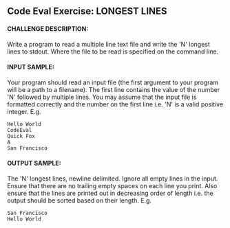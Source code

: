 ## Code Eval Exercise: LONGEST LINES  

#### CHALLENGE DESCRIPTION:  

Write a program to read a multiple line text file and write the 'N' longest lines to stdout. Where the file to be read is specified on the command line.

#### INPUT SAMPLE:

Your program should read an input file (the first argument to your program will be a path to a filename). The first line contains the value of the number 'N' followed by multiple lines. You may assume that the input file is formatted correctly and the number on the first line i.e. 'N' is a valid positive integer. E.g.

```
Hello World
CodeEval
Quick Fox
A
San Francisco
```

#### OUTPUT SAMPLE:

The 'N' longest lines, newline delimited. Ignore all empty lines in the input. Ensure that there are no trailing empty spaces on each line you print. Also ensure that the lines are printed out in decreasing order of length i.e. the output should be sorted based on their length. E.g.

```
San Francisco
Hello World
```
